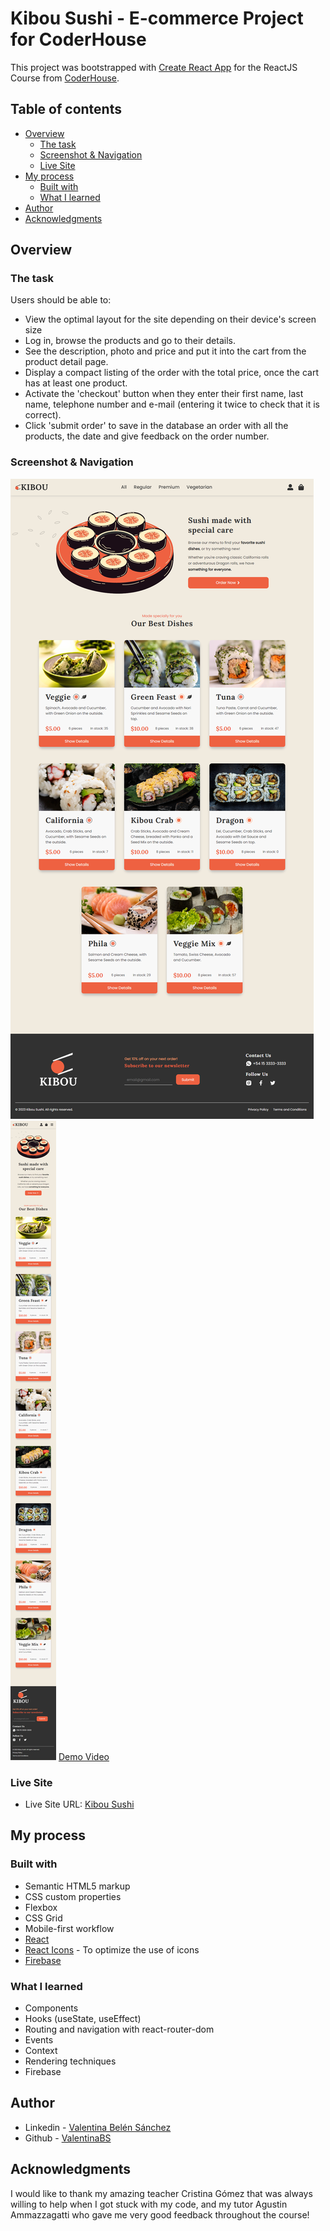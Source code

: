 # Kibou Sushi - E-commerce Project for CoderHouse

This project was bootstrapped with [Create React App](https://github.com/facebook/create-react-app) for the ReactJS Course from [CoderHouse](https://www.coderhouse.com/).

## Table of contents

- [Overview](#overview)
  - [The task](#the-task)
  - [Screenshot & Navigation](#screenshot-&-navigation)
  - [Live Site](#live-site)
- [My process](#my-process)
  - [Built with](#built-with)
  - [What I learned](#what-i-learned)
- [Author](#author)
- [Acknowledgments](#acknowledgments)

## Overview

### The task

Users should be able to:

- View the optimal layout for the site depending on their device's screen size
- Log in, browse the products and go to their details.
- See the description, photo and price and put it into the cart from the product detail page.
- Display a compact listing of the order with the total price, once the cart has at least one product.
- Activate the 'checkout' button when they enter their first name, last name, telephone number and e-mail (entering it twice to check that it is correct).
- Click 'submit order' to save in the database an order with all the products, the date and give feedback on the order number.

### Screenshot & Navigation

![Desktop View](./src/Screenshots/desktop-preview.png)
![Mobile View](./src/Screenshots/mobile-preview.png)
[Demo Video](https://youtu.be/8iJcgJm8TrY)

### Live Site

- Live Site URL: [Kibou Sushi](https://kibou-sushi.vercel.app/)

## My process

### Built with

- Semantic HTML5 markup
- CSS custom properties
- Flexbox
- CSS Grid
- Mobile-first workflow
- [React](https://reactjs.org/)
- [React Icons](https://react-icons.github.io/react-icons) - To optimize the use of icons
- [Firebase](https://firebase.google.com/)

### What I learned

- Components
- Hooks (useState, useEffect)
- Routing and navigation with react-router-dom
- Events
- Context
- Rendering techniques
- Firebase

## Author

- Linkedin - [Valentina Belén Sánchez](https://www.linkedin.com/in/valentina-belen-sanchez/)
- Github - [ValentinaBS](https://github.com/ValentinaBS)

## Acknowledgments

I would like to thank my amazing teacher Cristina Gómez that was always willing to help when I got stuck with my code, and my tutor Agustin Ammazzagatti who gave me very good feedback throughout the course!